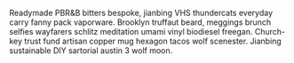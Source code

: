 Readymade PBR&B bitters bespoke, jianbing VHS thundercats everyday carry fanny pack vaporware. Brooklyn truffaut beard, meggings brunch selfies wayfarers schlitz meditation umami vinyl biodiesel freegan. Church-key trust fund artisan copper mug hexagon tacos wolf scenester. Jianbing sustainable DIY sartorial austin 3 wolf moon.